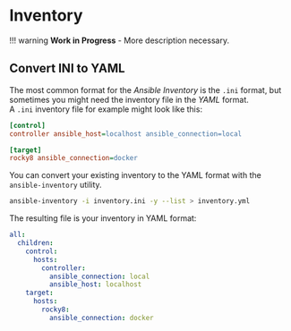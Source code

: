 # Inventory

!!! warning
    **Work in Progress** - More description necessary.

## Convert INI to YAML

The most common format for the *Ansible Inventory* is the `.ini` format, but sometimes you might need the inventory file in the *YAML* format.  
 A `.ini` inventory file for example might look like this:

```ini title="inventory.ini"
[control]
controller ansible_host=localhost ansible_connection=local

[target]
rocky8 ansible_connection=docker
```

You can convert your existing inventory to the YAML format with the `ansible-inventory` utility.

```bash
ansible-inventory -i inventory.ini -y --list > inventory.yml
```

The resulting file is your inventory in YAML format:

```yaml title="inventory.yml"
all:
  children:
    control:
      hosts:
        controller:
          ansible_connection: local
          ansible_host: localhost
    target:
      hosts:
        rocky8:
          ansible_connection: docker
```
